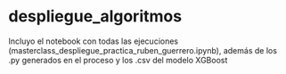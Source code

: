 # despliegue_algoritmos

Incluyo el notebook con todas las ejecuciones (masterclass_despliegue_practica_ruben_guerrero.ipynb), además de los .py generados en el proceso y los .csv del modelo XGBoost
